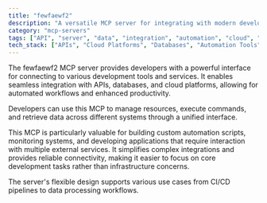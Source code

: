 ```yaml
---
title: "fewfaewf2"
description: "A versatile MCP server for integrating with modern development tools and APIs to streamline workflows."
category: "mcp-servers"
tags: ["API", "server", "data", "integration", "automation", "cloud", "development tools", "custom scripts"]
tech_stack: ["APIs", "Cloud Platforms", "Databases", "Automation Tools", "Development Workflows", "CI/CD", "Data Processing"]
---
```


The fewfaewf2 MCP server provides developers with a powerful interface for connecting to various development tools and services. It enables seamless integration with APIs, databases, and cloud platforms, allowing for automated workflows and enhanced productivity. 

Developers can use this MCP to manage resources, execute commands, and retrieve data across different systems through a unified interface.

This MCP is particularly valuable for building custom automation scripts, monitoring systems, and developing applications that require interaction with multiple external services. It simplifies complex integrations and provides reliable connectivity, making it easier to focus on core development tasks rather than infrastructure concerns. 

The server's flexible design supports various use cases from CI/CD pipelines to data processing workflows.